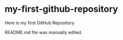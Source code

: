 # my-first-github-repository
Here is my first GitHub Repository

README.md file was manually edited.

